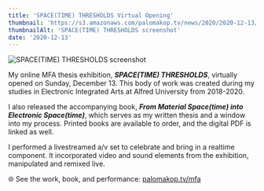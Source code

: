 ```yaml
---
title: 'SPACE(TIME) THRESHOLDS Virtual Opening'
thumbnail: 'https://s3.amazonaws.com/palomakop.tv/news/2020/2020-12-13/spacetime_thresholds.jpg'
thumbnailAlt: 'SPACE(TIME) THRESHOLDS screenshot'
date: '2020-12-13'
---
```


<img alt="SPACE(TIME) THRESHOLDS screenshot" loading="lazy" src="https://s3.amazonaws.com/palomakop.tv/news/2020/2020-12-13/spacetime_thresholds.jpg"/>
<p>
  My online MFA thesis exhibition, <i><b>SPACE(TIME) THRESHOLDS</b></i>, virtually opened on Sunday, December 13. This body of work was created during my studies in Electronic Integrated Arts at Alfred University from 2018-2020.
  </p>
<p>
  I also released the accompanying book, <b><i>From Material Space(time) into Electronic Space(time)</i></b>, which serves as my written thesis and a window into my process. Printed books are available to order, and the digital PDF is linked as well.
  </p>
<p>
  I performed a livestreamed a/v set to celebrate and bring in a realtime component. It incorporated video and sound elements from the exhibition, manipulated and remixed live.
  </p>
<p>
  🌐 See the work, book, and performance: <a href="/mfa" target="_blank">palomakop.tv/mfa</a>
</p>
